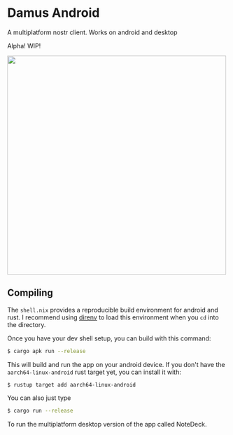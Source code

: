 # Damus Android

A multiplatform nostr client. Works on android and desktop

Alpha! WIP!

<img src="https://cdn.jb55.com/s/bebeeadf7001fae1.png" height="500px" />

## Compiling

The `shell.nix` provides a reproducible build environment for android and rust. I recommend using [direnv][direnv] to load this environment when you `cd` into the directory.

Once you have your dev shell setup, you can build with this command:

```bash
$ cargo apk run --release 
```

This will build and run the app on your android device. If you don't have the `aarch64-linux-android` rust target yet, you can install it with:

```
$ rustup target add aarch64-linux-android
```

You can also just type

```bash
$ cargo run --release
```

To run the multiplatform desktop version of the app called NoteDeck.
 

[direnv]: https://direnv.net/
